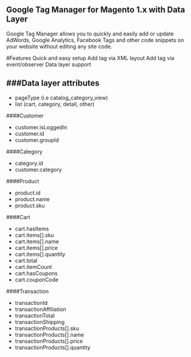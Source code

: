## Google Tag Manager for Magento 1.x with Data Layer
Google Tag Manager allows you to quickly and easily add or update AdWords, Google Analytics, Facebook Tags and other code snippets on your website without editing any site code.

#Features
Quick and easy setup
Add tag via XML layout
Add tag via event/observer
Data layer support

###Data layer attributes
---------
* pageType (i.e catalog_category_view)
* list (cart, category, detail, other)

####Customer
* customer.isLoggedIn
* customer.id
* customer.groupId

####Category
* category.id
* customer.category

####Product
* product.id
* product.name
* product.sku

####Cart
* cart.hasItems
* cart.items[].sku
* cart.items[].name
* cart.items[].price
* cart.items[].quantity
* cart.total
* cart.itemCount
* cart.hasCoupons
* cart.couponCode

####Transaction
* transactionId
* transactionAffiliation
* transactionTotal
* transactionShipping
* transactionProducts[].sku
* transactionProducts[].name
* transactionProducts[].price
* transactionProducts[].quantity

